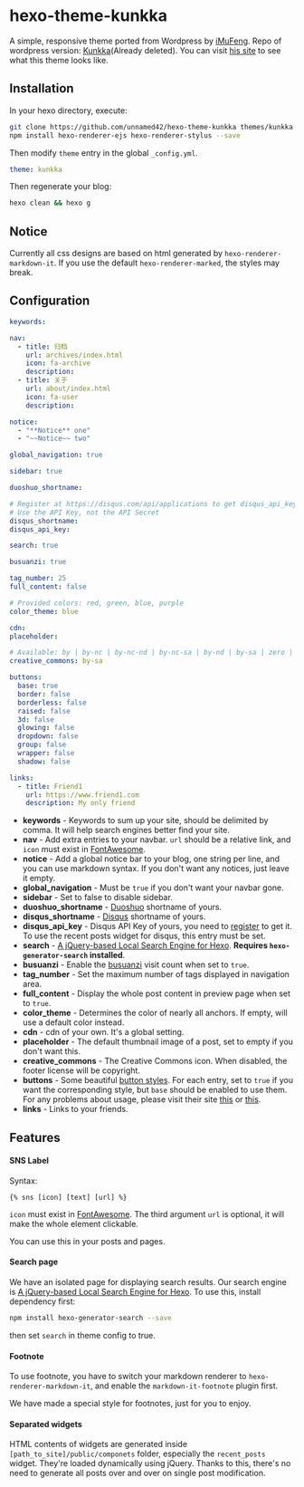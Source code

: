 # hexo-theme-kunkka

A simple, responsive theme ported from Wordpress by [iMuFeng](https://github.com/iMuFeng).
Repo of wordpress version: [Kunkka](https://github.com/iMuFeng/kunkka)(Already deleted). You can visit [his site](https://mufeng.me/) to see what this theme looks like.

## Installation
In your hexo directory, execute:

```Bash
git clone https://github.com/unnamed42/hexo-theme-kunkka themes/kunkka
npm install hexo-renderer-ejs hexo-renderer-stylus --save
```

Then modify `theme` entry in the global `_config.yml`.
```yaml
theme: kunkka
```

Then regenerate your blog:
```bash
hexo clean && hexo g
```
## Notice

Currently all css designs are based on html generated by `hexo-renderer-markdown-it`. If you use the default `hexo-renderer-marked`, the styles may break.

## Configuration

```yaml
keywords: 

nav:
  - title: 归档
    url: archives/index.html
    icon: fa-archive
    description: 
  - title: 关于
    url: about/index.html
    icon: fa-user
    description: 

notice:
  - "**Notice** one"
  - "~~Notice~~ two"

global_navigation: true

sidebar: true

duoshuo_shortname:

# Register at https://disqus.com/api/applications to get disqus_api_key
# Use the API Key, not the API Secret
disqus_shortname: 
disqus_api_key: 

search: true

busuanzi: true

tag_number: 25
full_content: false

# Provided colors: red, green, blue, purple
color_theme: blue

cdn: 
placeholder: 

# Available: by | by-nc | by-nc-nd | by-nc-sa | by-nd | by-sa | zero | publicdomain
creative_commons: by-sa

buttons:
  base: true
  border: false
  borderless: false
  raised: false
  3d: false
  glowing: false
  dropdown: false
  group: false
  wrapper: false
  shadow: false

links:
  - title: Friend1
    url: https://www.friend1.com
    description: My only friend
```
+ **keywords** - Keywords to sum up your site, should be delimited by comma. It will help search engines better find your site.
+ **nav** - Add extra entries to your navbar. `url` should be a relative link, and `icon` must exist in [FontAwesome](http://fontawesome.io/icons/).
+ **notice** - Add a global notice bar to your blog, one string per line, and you can use markdown syntax. If you don't want any notices, just leave it empty.
+ **global_navigation** - Must be `true` if you don't want your navbar gone.
+ **sidebar** - Set to false to disable sidebar.
+ **duoshuo_shortname** - [Duoshuo](http://duoshuo.com/) shortname of yours.
+ **disqus_shortname** - [Disqus](https://disqus.com/) shortname of yours.
+ **disqus_api_key** - Disqus API Key of yours, you need to [register](https://disqus.com/api/applications/register/) to get it. To use the recent posts widget for disqus, this entry must be set.
+ **search** - [A jQuery-based Local Search Engine for Hexo](http://hahack.com/codes/local-search-engine-for-hexo/). **Requires `hexo-generator-search` installed**.
+ **busuanzi** - Enable the [busuanzi](http://busuanzi.ibruce.info/) visit count when set to `true`.
+ **tag_number** - Set the maximum number of tags displayed in navigation area.
+ **full_content** - Display the whole post content in preview page when set to `true`.
+ **color_theme** - Determines the color of nearly all anchors. If empty, will use a default color instead.
+ **cdn** - cdn of your own. It's a global setting.
+ **placeholder** - The default thumbnail image of a post, set to empty if you don't want this.
+ **creative_commons** - The Creative Commons icon. When disabled, the footer license will be copyright. 
+ **buttons** - Some beautiful [button styles](http://www.bootcss.com/p/buttons/). For each entry, set to `true` if you want the corresponding style, but `base` should be enabled to use them. For any problems about usage, please visit their site [this](http://www.bootcss.com/p/buttons/) or [this](https://github.com/alexwolfe/Buttons/).
+ **links** - Links to your friends.

## Features

#### SNS Label

Syntax:
```plain
{% sns [icon] [text] [url] %}
```
`icon` must exist in [FontAwesome](http://fontawesome.io/icons/). The third argument `url` is optional, it will make the whole element clickable.

You can use this in your posts and pages.

#### Search page

We have an isolated page for displaying search results. Our search engine is [A jQuery-based Local Search Engine for Hexo](http://hahack.com/codes/local-search-engine-for-hexo/). To use this, install dependency first:

```bash
npm install hexo-generator-search --save
```

then set `search` in theme config to true.

#### Footnote

To use footnote, you have to switch your markdown renderer to `hexo-renderer-markdown-it`, and enable the `markdown-it-footnote` plugin first.

We have made a special style for footnotes, just for you to enjoy.

#### Separated widgets

HTML contents of widgets are generated inside `[path_to_site]/public/componets` folder, especially the `recent_posts` widget. They're loaded dynamically using jQuery. Thanks to this, there's no need to generate all posts over and over on single post modification.
